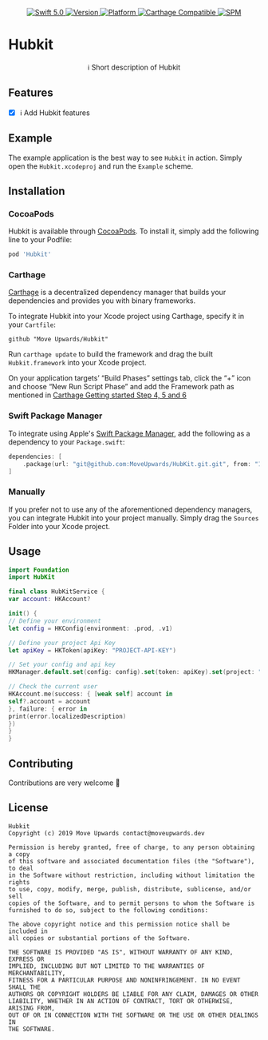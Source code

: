 <p align="center">
   <a href="https://developer.apple.com/swift/">
      <img src="https://img.shields.io/badge/Swift-5.0-orange.svg?style=flat" alt="Swift 5.0">
   </a>
   <a href="http://cocoapods.org/pods/Hubkit">
      <img src="https://img.shields.io/cocoapods/v/Hubkit.svg?style=flat" alt="Version">
   </a>
   <a href="http://cocoapods.org/pods/Hubkit">
      <img src="https://img.shields.io/cocoapods/p/Hubkit.svg?style=flat" alt="Platform">
   </a>
   <a href="https://github.com/Carthage/Carthage">
      <img src="https://img.shields.io/badge/Carthage-compatible-4BC51D.svg?style=flat" alt="Carthage Compatible">
   </a>
   <a href="https://github.com/apple/swift-package-manager">
      <img src="https://img.shields.io/badge/Swift%20Package%20Manager-compatible-brightgreen.svg" alt="SPM">
   </a>
</p>

# Hubkit

<p align="center">
ℹ️ Short description of Hubkit
</p>

## Features

- [x] ℹ️ Add Hubkit features

## Example

The example application is the best way to see `Hubkit` in action. Simply open the `Hubkit.xcodeproj` and run the `Example` scheme.

## Installation

### CocoaPods

Hubkit is available through [CocoaPods](http://cocoapods.org). To install
it, simply add the following line to your Podfile:

```bash
pod 'Hubkit'
```

### Carthage

[Carthage](https://github.com/Carthage/Carthage) is a decentralized dependency manager that builds your dependencies and provides you with binary frameworks.

To integrate Hubkit into your Xcode project using Carthage, specify it in your `Cartfile`:

```ogdl
github "Move Upwards/Hubkit"
```

Run `carthage update` to build the framework and drag the built `Hubkit.framework` into your Xcode project. 

On your application targets’ “Build Phases” settings tab, click the “+” icon and choose “New Run Script Phase” and add the Framework path as mentioned in [Carthage Getting started Step 4, 5 and 6](https://github.com/Carthage/Carthage/blob/master/README.md#if-youre-building-for-ios-tvos-or-watchos)

### Swift Package Manager

To integrate using Apple's [Swift Package Manager](https://swift.org/package-manager/), add the following as a dependency to your `Package.swift`:

```swift
dependencies: [
    .package(url: "git@github.com:MoveUpwards/HubKit.git.git", from: "1.0.0")
]
```

### Manually

If you prefer not to use any of the aforementioned dependency managers, you can integrate Hubkit into your project manually. Simply drag the `Sources` Folder into your Xcode project.

## Usage

```swift
import Foundation
import HubKit

final class HubKitService {
var account: HKAccount?

init() {
// Define your environment
let config = HKConfig(environment: .prod, .v1)

// Define your project Api Key
let apiKey = HKToken(apiKey: "PROJECT-API-KEY")

// Set your config and api key
HKManager.default.set(config: config).set(token: apiKey).set(project: "YOUR-PROJECT-IDENTIFIER")

// Check the current user
HKAccount.me(success: { [weak self] account in
self?.account = account
}, failure: { error in
print(error.localizedDescription)
})
}
}
```

## Contributing
Contributions are very welcome 🙌

## License

```
Hubkit
Copyright (c) 2019 Move Upwards contact@moveupwards.dev

Permission is hereby granted, free of charge, to any person obtaining a copy
of this software and associated documentation files (the "Software"), to deal
in the Software without restriction, including without limitation the rights
to use, copy, modify, merge, publish, distribute, sublicense, and/or sell
copies of the Software, and to permit persons to whom the Software is
furnished to do so, subject to the following conditions:

The above copyright notice and this permission notice shall be included in
all copies or substantial portions of the Software.

THE SOFTWARE IS PROVIDED "AS IS", WITHOUT WARRANTY OF ANY KIND, EXPRESS OR
IMPLIED, INCLUDING BUT NOT LIMITED TO THE WARRANTIES OF MERCHANTABILITY,
FITNESS FOR A PARTICULAR PURPOSE AND NONINFRINGEMENT. IN NO EVENT SHALL THE
AUTHORS OR COPYRIGHT HOLDERS BE LIABLE FOR ANY CLAIM, DAMAGES OR OTHER
LIABILITY, WHETHER IN AN ACTION OF CONTRACT, TORT OR OTHERWISE, ARISING FROM,
OUT OF OR IN CONNECTION WITH THE SOFTWARE OR THE USE OR OTHER DEALINGS IN
THE SOFTWARE.
```
